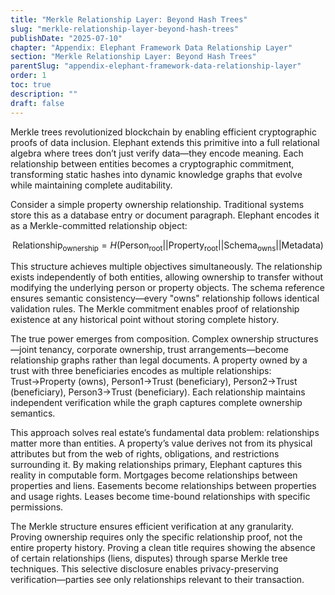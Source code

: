 ```yaml
---
title: "Merkle Relationship Layer: Beyond Hash Trees"
slug: "merkle-relationship-layer-beyond-hash-trees"
publishDate: "2025-07-10"
chapter: "Appendix: Elephant Framework Data Relationship Layer"
section: "Merkle Relationship Layer: Beyond Hash Trees"
parentSlug: "appendix-elephant-framework-data-relationship-layer"
order: 1
toc: true
description: ""
draft: false
---
```


Merkle trees revolutionized blockchain by enabling efficient cryptographic proofs of data inclusion. Elephant extends this primitive into a full relational algebra where trees don’t just verify data—they encode meaning. Each relationship between entities becomes a cryptographic commitment, transforming static hashes into dynamic knowledge graphs that evolve while maintaining complete auditability.

Consider a simple property ownership relationship. Traditional systems store this as a database entry or document paragraph. Elephant encodes it as a Merkle-committed relationship object:

$$\text{Relationship}_{\text{ownership}} = H(\text{Person}_{\text{root}} || \text{Property}_{\text{root}} || \text{Schema}_{\text{owns}} || \text{Metadata})$$

This structure achieves multiple objectives simultaneously. The relationship exists independently of both entities, allowing ownership to transfer without modifying the underlying person or property objects. The schema reference ensures semantic consistency—every "owns" relationship follows identical validation rules. The Merkle commitment enables proof of relationship existence at any historical point without storing complete history.

The true power emerges from composition. Complex ownership structures—joint tenancy, corporate ownership, trust arrangements—become relationship graphs rather than legal documents. A property owned by a trust with three beneficiaries encodes as multiple relationships: Trust→Property (owns), Person1→Trust (beneficiary), Person2→Trust (beneficiary), Person3→Trust (beneficiary). Each relationship maintains independent verification while the graph captures complete ownership semantics.

This approach solves real estate’s fundamental data problem: relationships matter more than entities. A property’s value derives not from its physical attributes but from the web of rights, obligations, and restrictions surrounding it. By making relationships primary, Elephant captures this reality in computable form. Mortgages become relationships between properties and liens. Easements become relationships between properties and usage rights. Leases become time-bound relationships with specific permissions.

The Merkle structure ensures efficient verification at any granularity. Proving ownership requires only the specific relationship proof, not the entire property history. Proving a clean title requires showing the absence of certain relationships (liens, disputes) through sparse Merkle tree techniques. This selective disclosure enables privacy-preserving verification—parties see only relationships relevant to their transaction.
